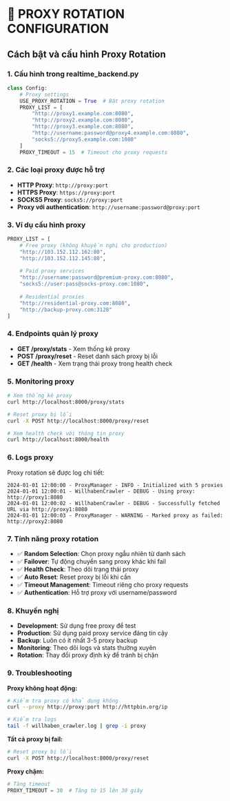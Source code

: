 # 🔄 PROXY ROTATION CONFIGURATION

## Cách bật và cấu hình Proxy Rotation

### 1. Cấu hình trong realtime_backend.py

```python
class Config:
    # Proxy settings
    USE_PROXY_ROTATION = True  # Bật proxy rotation
    PROXY_LIST = [
        "http://proxy1.example.com:8080",
        "http://proxy2.example.com:8080", 
        "http://proxy3.example.com:8080",
        "http://username:password@proxy4.example.com:8080",
        "socks5://proxy5.example.com:1080"
    ]
    PROXY_TIMEOUT = 15  # Timeout cho proxy requests
```

### 2. Các loại proxy được hỗ trợ

- **HTTP Proxy**: `http://proxy:port`
- **HTTPS Proxy**: `https://proxy:port`
- **SOCKS5 Proxy**: `socks5://proxy:port`
- **Proxy với authentication**: `http://username:password@proxy:port`

### 3. Ví dụ cấu hình proxy

```python
PROXY_LIST = [
    # Free proxy (không khuyến nghị cho production)
    "http://103.152.112.162:80",
    "http://103.152.112.145:80",
    
    # Paid proxy services
    "http://username:password@premium-proxy.com:8080",
    "socks5://user:pass@socks-proxy.com:1080",
    
    # Residential proxies
    "http://residential-proxy.com:8080",
    "http://backup-proxy.com:3128"
]
```

### 4. Endpoints quản lý proxy

- **GET /proxy/stats** - Xem thống kê proxy
- **POST /proxy/reset** - Reset danh sách proxy bị lỗi
- **GET /health** - Xem trạng thái proxy trong health check

### 5. Monitoring proxy

```bash
# Xem thống kê proxy
curl http://localhost:8000/proxy/stats

# Reset proxy bị lỗi
curl -X POST http://localhost:8000/proxy/reset

# Xem health check với thông tin proxy
curl http://localhost:8000/health
```

### 6. Logs proxy

Proxy rotation sẽ được log chi tiết:

```
2024-01-01 12:00:00 - ProxyManager - INFO - Initialized with 5 proxies
2024-01-01 12:00:01 - WillhabenCrawler - DEBUG - Using proxy: http://proxy1:8080
2024-01-01 12:00:02 - WillhabenCrawler - DEBUG - Successfully fetched URL via http://proxy1:8080
2024-01-01 12:00:03 - ProxyManager - WARNING - Marked proxy as failed: http://proxy2:8080
```

### 7. Tính năng proxy rotation

- ✅ **Random Selection**: Chọn proxy ngẫu nhiên từ danh sách
- ✅ **Failover**: Tự động chuyển sang proxy khác khi fail
- ✅ **Health Check**: Theo dõi trạng thái proxy
- ✅ **Auto Reset**: Reset proxy bị lỗi khi cần
- ✅ **Timeout Management**: Timeout riêng cho proxy requests
- ✅ **Authentication**: Hỗ trợ proxy với username/password

### 8. Khuyến nghị

- **Development**: Sử dụng free proxy để test
- **Production**: Sử dụng paid proxy service đáng tin cậy
- **Backup**: Luôn có ít nhất 3-5 proxy backup
- **Monitoring**: Theo dõi logs và stats thường xuyên
- **Rotation**: Thay đổi proxy định kỳ để tránh bị chặn

### 9. Troubleshooting

**Proxy không hoạt động:**
```bash
# Kiểm tra proxy có khả dụng không
curl --proxy http://proxy:port http://httpbin.org/ip

# Kiểm tra logs
tail -f willhaben_crawler.log | grep -i proxy
```

**Tất cả proxy bị fail:**
```bash
# Reset proxy bị lỗi
curl -X POST http://localhost:8000/proxy/reset
```

**Proxy chậm:**
```python
# Tăng timeout
PROXY_TIMEOUT = 30  # Tăng từ 15 lên 30 giây
```
